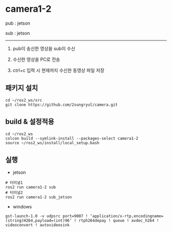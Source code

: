 # camera1-2

pub : jetson

sub : jetson

-----

1) pub이 송신한 영상을 sub이 수신

2) 수신한 영상을 PC로 전송

3) ctrl+c 입력 시 현재까지 수신한 동영상 파일 저장

## 패키지 설치
```
cd ~/ros2_ws/src
git clone https://github.com/2sungryul/camera.git
```

## build & 설정적용
```
cd ~/ros2_ws
colcon build --symlink-install --packages-select camera1-2
source ~/ros2_ws/install/local_setup.bash
```
## 실행

- jetson
```
# 터미널1
ros2 run camera1-2 sub
# 터미널2
ros2 run camera1-2 sub_jetson
```
- windows
```
gst-launch-1.0 -v udpsrc port=9007 ! ‘application/x-rtp,encodingname=(string)H264,payload=(int)96’ ! rtph264depay ! queue ! avdec_h264 ! videoconvert ! autovideosink
```
